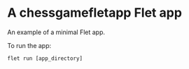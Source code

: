 # A chessgamefletapp Flet app

An example of a minimal Flet app.

To run the app:

```
flet run [app_directory]
```